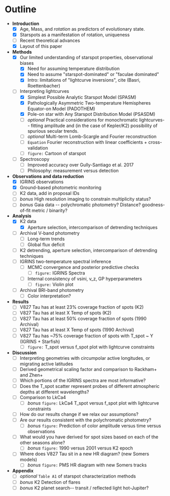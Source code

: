 # Outline

- **Introduction**
	- [x] Age, Mass, and *rotation* as predictors of evolutionary state.
	- [x] Starspots as a manifestation of rotation, uniqueness
	- [ ] Recent theoretical advances
	- [x] Layout of this paper
- **Methods**
	- [x] Our limited understanding of starspot properties, observational biases
		- [x] Need for assuming temperature distribution
		- [x] Need to assume "starspot-dominated" or "faculae dominated"
		- [x] Intro: limitations of "lightcurve inversions", cite (Basri, Roettenbacher)
	- [ ] Interpreting lightcurves
		- [x] Simplest Possible Analytic Starspot Model (SPASM)
		- [x] Pathologically Asymmetric Two-temperature Hemispheres Equator-on Model (PADOTHEM)
		- [x] Pole-on star with Any Starspot Distribution Model (PSASDM)
		- [ ] *optional* Practical considerations for monochromatic lightcurves-- fitting amplitude and (in the case of Kepler/K2) possibility of spurious secular trends.  
		- [ ] *optional* Multi-term Lomb-Scargle and Fourier reconstruction
		- [ ] `Equation` Fourier reconstruction with linear coefficients + cross-validation
		- [ ] `figure:` Cartoon of starspot
	- [ ] Spectroscopy
		- [ ] Improved accuracy over Gully-Santiago et al. 2017
		- [ ] Philosophy: measurement versus detection
- **Observations and data reduction**
	- [x] IGRINS observations
	- [x] Ground-based photometric monitoring
	- [ ] K2 data, add in proposal IDs
	- [ ] *bonus* High resolution imaging to constrain multiplicity status?
	- [ ] *bonus* Gaia data -- polychromatic photometry? Distance? goodness-of-fit metric / binarity?
- **Analysis**
	- [x] K2 data
		- [x] Aperture selection, intercomparison of detrending techniques
	- [ ] Archival V-band photometry
		- [ ] Long-term trends
		- [ ] Global flux deficit
	- [ ] K2 detrending, aperture selection, intercomparison of detrending techniques
	- [ ] IGRINS two-temperature spectral inference
		- [ ] MCMC convergence and posterior predictive checks
			- [ ] `figure:` IGRINS Spectra
		- [ ] Internal consistency of vsini, v_z, GP hyperparameters
			- [ ] `figure:` Violin plot
	- [ ] Archival BRI-band photometry
		- [ ] Color interpretation?
- **Results**
	- [ ] V827 Tau has at least 23% coverage fraction of spots (K2)
	- [ ] V827 Tau has at least  X Temp of spots (K2)
	- [ ] V827 Tau has at least 50% coverage fraction of spots (1990 Archival)
	- [ ] V827 Tau has at least X Temp of spots (1990 Archival)
	- [ ] V827 Tau has ~75% coverage fraction of spots with T_spot ~ Y (IGRINS + Starfish)
		- [ ] `figure:` T_spot versus f_spot plot with lightcurve constraints
- **Discussion**
	- [ ] Interpreting geometries with circumpolar active longitudes, or migrating active latitudes
	- [ ] Derived geometrical scaling factor and comparison to Rackham+ and Zhen+
	- [ ] Which portions of the IGRINS spectra are most informative?
	- [ ] Does the T_spot scatter represent probes of different atmospheric depths at different wavelengths?
	- [ ] Comparison to LkCa4
		- [ ] *bonus* `figure:` LkCa4 T_spot versus f_spot plot with lightcurve constraints
	- [ ] How do our results change if we relax our assumptions?
	- [ ] Are our results consistent with the polychromatic photometry?
		- [ ] *bonus* `figure:` Prediction of color amplitude versus time versus observations
	- [ ] What would you have derived for spot sizes based on each of the other seasons alone?
		- [ ] *bonus* `figure:` 1990 versus 2001 versus K2 epoch
	- [ ] Where does V827 Tau sit in a new HR diagram? (new Somers models)
		- [ ] *bonus* `figure:` PMS HR diagram with new Somers tracks
- **Appendix**
	- [ ] *optional* `Table A1` of starspot characterization methods
	- [ ] *bonus* K2 Detection of flares
	- [ ] *bonus* K2 planet search-- transit / reflected light hot-Jupiter?
